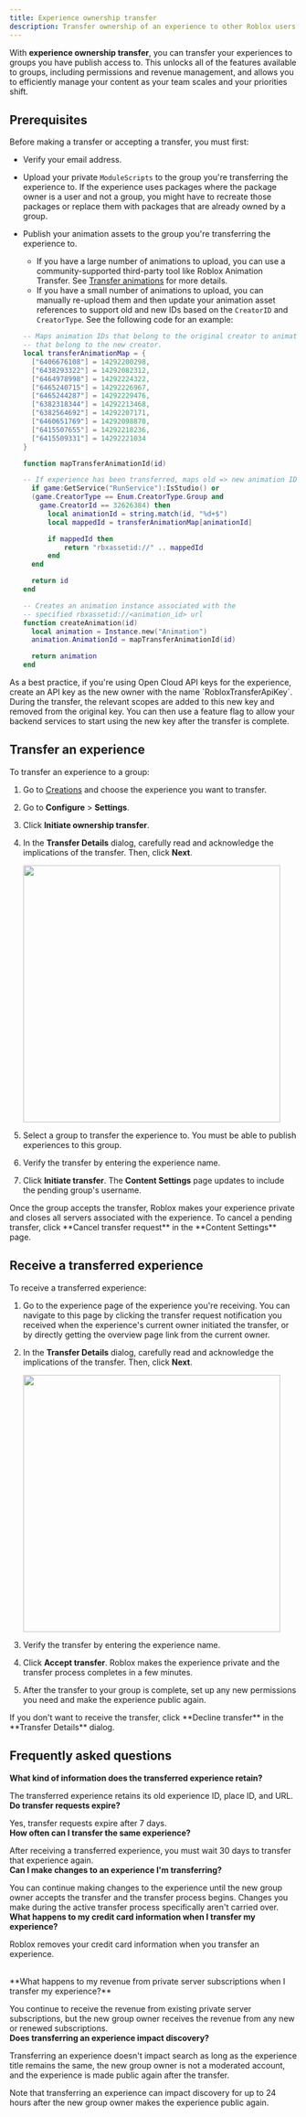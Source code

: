 ```yaml
---
title: Experience ownership transfer
description: Transfer ownership of an experience to other Roblox users or groups.
---
```


With **experience ownership transfer**, you can transfer your experiences to groups you have publish access to. This unlocks all of the features available to groups, including permissions and revenue management, and allows you to efficiently manage your content as your team scales and your priorities shift.

## Prerequisites

Before making a transfer or accepting a transfer, you must first:

- Verify your email address.
- Upload your private `ModuleScripts` to the group you're transferring the experience to. If the experience uses packages where the package owner is a user and not a group, you might have to recreate those packages or replace them with packages that are already owned by a group.
- Publish your animation assets to the group you're transferring the experience to.

  - If you have a large number of animations to upload, you can use a community-supported third-party tool like Roblox Animation Transfer. See [Transfer animations](./transfer-animations.md) for more details.
  - If you have a small number of animations to upload, you can manually re-upload them and then update your animation asset references to support old and new IDs based on the `CreatorID` and `CreatorType`. See the following code for an example:

  ```lua
  -- Maps animation IDs that belong to the original creator to animation IDs
  -- that belong to the new creator.
  local transferAnimationMap = {
    ["6406676108"] = 14292200298,
    ["6438293322"] = 14292082312,
    ["6464978998"] = 14292224322,
    ["6465240715"] = 14292226967,
    ["6465244287"] = 14292229476,
    ["6382318344"] = 14292213468,
    ["6382564692"] = 14292207171,
    ["6460651769"] = 14292098870,
    ["6415507655"] = 14292218236,
    ["6415509331"] = 14292221034
  }

  function mapTransferAnimationId(id)

  -- If experience has been transferred, maps old => new animation IDs
    if game:GetService("RunService"):IsStudio() or
    (game.CreatorType == Enum.CreatorType.Group and
      game.CreatorId == 32626384) then
        local animationId = string.match(id, "%d+$")
        local mappedId = transferAnimationMap[animationId]

        if mappedId then
            return "rbxassetid://" .. mappedId
        end
    end

    return id
  end

  -- Creates an animation instance associated with the
  -- specified rbxassetid://<animation_id> url
  function createAnimation(id)
    local animation = Instance.new("Animation")
    animation.AnimationId = mapTransferAnimationId(id)

    return animation
  end
  ```

<Alert severity="info">
As a best practice, if you're using Open Cloud API keys for the experience, create an API key as the new owner with the name `RobloxTransferApiKey`. During the transfer, the relevant scopes are added to this new key and removed from the original key. You can then use a feature flag to allow your backend services to start using the new key after the transfer is complete.
</Alert>

## Transfer an experience

To transfer an experience to a group:

1. Go to [Creations](https://create.roblox.com/dashboard/creations) and choose the experience you want to transfer.
2. Go to **Configure** > **Settings**.
3. Click **Initiate ownership transfer**.
4. In the **Transfer Details** dialog, carefully read and acknowledge the implications of the transfer. Then, click **Next**.

   <img src="../assets/projects/Transferring-Experience.png" width="450" />

5. Select a group to transfer the experience to. You must be able to publish experiences to this group.
6. Verify the transfer by entering the experience name.
7. Click **Initiate transfer**. The **Content Settings** page updates to include the pending group's username.

<Alert severity="warning">
Once the group accepts the transfer, Roblox makes your experience private and closes all servers associated with the experience.
</Alert>

<Alert severity="info">
To cancel a pending transfer, click **Cancel transfer request** in the **Content Settings** page.
</Alert>

## Receive a transferred experience

To receive a transferred experience:

1. Go to the experience page of the experience you're receiving. You can navigate to this page by clicking the transfer request notification you received when the experience's current owner initiated the transfer, or by directly getting the overview page link from the current owner.
2. In the **Transfer Details** dialog, carefully read and acknowledge the implications of the transfer. Then, click **Next**.

   <img src="../assets/projects/Receiving-Experience-Transfer.png" width="450" />

3. Verify the transfer by entering the experience name.
4. Click **Accept transfer**. Roblox makes the experience private and the transfer process completes in a few minutes.
5. After the transfer to your group is complete, set up any new permissions you need and make the experience public again.

<Alert severity="info">
If you don't want to receive the transfer, click **Decline transfer** in the **Transfer Details** dialog.
</Alert>

## Frequently asked questions

**What kind of information does the transferred experience retain?**

The transferred experience retains its old experience ID, place ID, and URL.
<br/>
**Do transfer requests expire?**

Yes, transfer requests expire after 7 days.
<br/>
**How often can I transfer the same experience?**

After receiving a transferred experience, you must wait 30 days to transfer that experience again.
<br/>
**Can I make changes to an experience I'm transferring?**

You can continue making changes to the experience until the new group owner accepts the transfer and the transfer process begins. Changes you make during the active transfer process specifically aren't carried over.
<br/>
**What happens to my credit card information when I transfer my experience?**

Roblox removes your credit card information when you transfer an experience.

<br/>
**What happens to my revenue from private server subscriptions when I transfer my experience?**

You continue to receive the revenue from existing private server subscriptions, but the new group owner receives the revenue from any new or renewed subscriptions.
<br/>
**Does transferring an experience impact discovery?**

Transferring an experience doesn't impact search as long as the experience title remains the same, the new group owner is not a moderated account, and the experience is made public again after the transfer.

Note that transferring an experience can impact discovery for up to 24 hours after the new group owner makes the experience public again.
